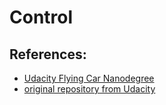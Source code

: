 # Control

## 

## References:
* [Udacity Flying Car Nanodegree](https://www.udacity.com)
* [original repository from Udacity](https://github.com/TrW236/FCND-Controls-CPP)